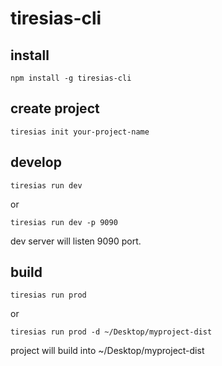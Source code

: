 # tiresias-cli

## install
```shell
npm install -g tiresias-cli
```


## create project
```shell
tiresias init your-project-name
```

## develop
```shell
tiresias run dev
```
or 
```shell
tiresias run dev -p 9090
```
dev server will listen 9090 port.

## build
```shell
tiresias run prod
```
or
```shell
tiresias run prod -d ~/Desktop/myproject-dist
```
project will build into ~/Desktop/myproject-dist
